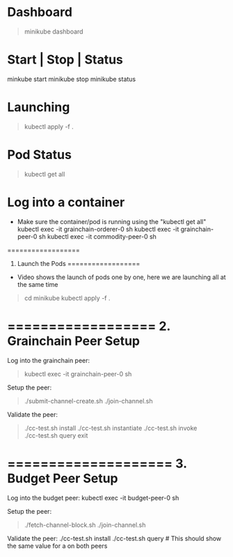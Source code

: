 

Dashboard
=========
> minikube dashboard

Start | Stop | Status
=====================
minkube start
minikube stop
minikube status

Launching
=========
> kubectl apply -f .

Pod Status
===========
> kubectl get all

Log into a container
====================
* Make sure the container/pod is running using the "kubectl get all"
kubectl exec -it grainchain-orderer-0 sh
kubectl exec -it grainchain-peer-0 sh
kubectl exec -it commodity-peer-0 sh

==================
1. Launch the Pods
==================
* Video shows the launch of pods one by one, here we are launching all at the same time
> cd minikube
> kubectl apply -f .

==================
2. Grainchain Peer Setup
==================
Log into the grainchain peer:
> kubectl exec -it grainchain-peer-0 sh

Setup the peer:
> ./submit-channel-create.sh
> ./join-channel.sh


Validate the peer:
> ./cc-test.sh install
> ./cc-test.sh instantiate
> ./cc-test.sh invoke  
> ./cc-test.sh query
> exit

====================
3. Budget Peer Setup
====================
Log into the budget peer:
kubectl exec -it budget-peer-0 sh

Setup the peer:
> ./fetch-channel-block.sh
> ./join-channel.sh

Validate the peer:
./cc-test.sh install
./cc-test.sh query      # This should show the same value for a on both peers